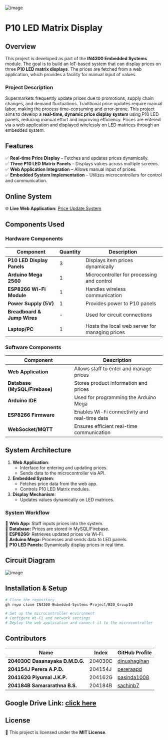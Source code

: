 ![image](https://github.com/user-attachments/assets/d12c6115-3276-4414-83c5-9d29d624c988)



# P10 LED Matrix Display

## Overview

This project is developed as part of the **IN4300 Embedded Systems** module. The goal is to build an IoT-based system that can display prices on three **P10 LED matrix displays**. The prices are fetched from a web application, which provides a facility for manual input of values.

### Project Description

Supermarkets frequently update prices due to promotions, supply chain changes, and demand fluctuations. Traditional price updates require manual labor, making the process time-consuming and error-prone. This project aims to develop a **real-time, dynamic price display system** using P10 LED panels, reducing manual effort and improving efficiency. Prices are entered via a web application and displayed wirelessly on LED matrices through an embedded system.

## Features

✅ **Real-time Price Display** – Fetches and updates prices dynamically.\
✅ **Three P10 LED Matrix Panels** – Displays values across multiple screens.\
✅ **Web Application Integration** – Allows manual input of prices.\
✅ **Embedded System Implementation** – Utilizes microcontrollers for control and communication.

## Online System

🌐 **Live Web Application:** [Price Update System](http://54.234.134.192:5000)

## Components Used

### Hardware Components

| Component                   | Quantity | Description                                    |
| --------------------------- | -------- | ---------------------------------------------- |
| **P10 LED Display Panels**  | 3        | Displays item prices dynamically               |
| **Arduino Mega 2560**       | 1        | Microcontroller for processing and control     |
| **ESP8266 Wi-Fi Module**    | 1        | Handles wireless communication                 |
| **Power Supply (5V)**       | 1        | Provides power to P10 panels                   |
| **Breadboard & Jump Wires** | -        | Used for circuit connections                   |
| **Laptop/PC**               | 1        | Hosts the local web server for managing prices |

### Software Components

| Component                     | Description                                   |
| ----------------------------- | --------------------------------------------- |
| **Web Application**           | Allows staff to enter and manage prices       |
| **Database (MySQL/Firebase)** | Stores product information and prices         |
| **Arduino IDE**               | Used for programming the Arduino Mega         |
| **ESP8266 Firmware**          | Enables Wi-Fi connectivity and real-time data |
| **WebSocket/MQTT**            | Ensures efficient real-time communication     |

## System Architecture

1. **Web Application**:
   - Interface for entering and updating prices.
   - Sends data to the microcontroller via API.
2. **Embedded System**:
   - Fetches price data from the web app.
   - Controls P10 LED Matrix modules.
3. **Display Mechanism**:
   - Updates values dynamically on LED matrices.

### System Workflow

📌 **Web App:** Staff inputs prices into the system.\
📌 **Database:** Prices are stored in MySQL/Firebase.\
📌 **ESP8266:** Retrieves updated prices via Wi-Fi.\
📌 **Arduino Mega:** Processes and sends data to LED panels.\
📌 **P10 LED Panels:** Dynamically display prices in real time.

## Circuit Diagram

![image](https://github.com/user-attachments/assets/dd29cb20-9f89-4ce9-8905-eaacf6343903)




## Installation & Setup

```sh
# Clone the repository
gh repo clone IN4300-Embedded-Systems-Project/B20_Group10

# Set up the microcontroller environment
# Configure Wi-Fi and network settings
# Deploy the web application and connect it to the microcontroller
```

## Contributors
| Name | Index | GitHub Profile |
|--------------------------|------------|----------------|
| **204030C Dasanayaka D.M.D.G.**  | 204030C  | [dinushagihan](https://github.com/dinushagihan) |
| **204154J Perera A.P.D.**        | 204154J  | [pereraapd](https://github.com/pereraapd) |
| **204162G Piyumal J.K.P.**       | 204162G  | [pasinda1008](https://github.com/pasinda1008) |
| **204184B Samararathna B.S.**    | 204184B  | [sachinb7](https://github.com/sachinb7) |

## Google Drive Link: [click here](https://drive.google.com/drive/folders/1wgsU58kU7wabIBp3v5ITBcnZGO-ZJHM8?usp=share_link)

## License

📜 This project is licensed under the **MIT License**.

